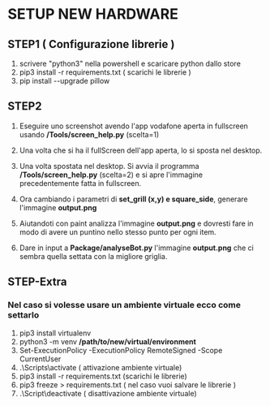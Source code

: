 # SETUP NEW HARDWARE

## STEP1 ( Configurazione librerie )

1. scrivere "python3" nella powershell e scaricare python dallo store
2. pip3 install -r requirements.txt       ( scarichi le librerie )
3. pip install --upgrade pillow  


## STEP2

1. Eseguire uno screenshot avendo l'app vodafone aperta in fullscreen usando **/Tools/screen_help.py** (scelta=1)

2. Una volta che si ha il fullScreen dell'app aperta, lo si sposta nel desktop.

3. Una volta spostata nel desktop. Si avvia il programma **/Tools/screen_help.py** (scelta=2) e si apre l'immagine precedentemente fatta
in fullscreen.

4. Ora cambiando i parametri di **set_grill (x,y) e square_side**, generare l'immagine **output.png**

5. Aiutandoti con paint analizza l'immagine **output.png** e dovresti fare in modo di avere un puntino nello stesso punto per ogni item.

6. Dare in input a **Package/analyseBot.py** l'immagine **output.png** che ci sembra quella settata con la migliore griglia.


## STEP-Extra

### Nel caso si volesse usare un ambiente virtuale ecco come settarlo

1. pip3 install virtualenv
2. python3 -m venv __/path/to/new/virtual/environment__
3. Set-ExecutionPolicy -ExecutionPolicy RemoteSigned -Scope CurrentUser
4. .\Scripts\activate       ( attivazione ambiente virtuale)
5. pip3 install -r requirements.txt     (scarichi le librerie)
6. pip3 freeze > requirements.txt  ( nel caso vuoi salvare le librerie )
7. .\Script\deactivate   ( disattivazione ambiente virtuale)


